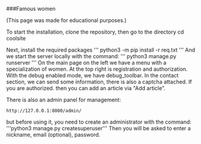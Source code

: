 ###Famous women

(This page was made for educational purposes.)

To start the installation, clone the repository, then go to the directory
cd coolsite

Next, install the required packages
'''
python3 -m pip install -r req.txt
'''
And we start the server locally with the command:
'''
python3 manage.py runserver
'''
On the main page on the left we have a menu with a specialization of women. 
At the top right is registration and authorization. With the debug enabled mode, we have debug_toolbar. 
In the contact section, we can send some information, there is also a captcha attached.
If you are authorized. then you can add an article via "Add article".



There is also an admin panel for management:
```
http://127.0.0.1:8000/admin/
```
but before using it, you need to create an administrator with the command:
'''python3 manage.py createsuperuser'''
Then you will be asked to enter a nickname, email (optional), password.